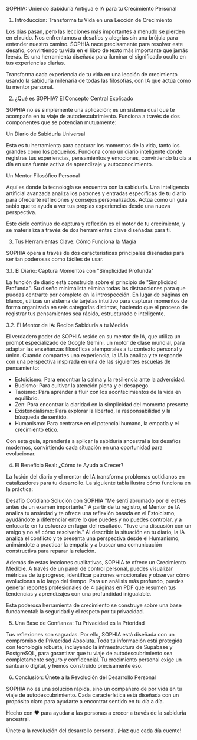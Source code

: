 SOPHIA: Uniendo Sabiduría Antigua e IA para tu Crecimiento Personal

1. Introducción: Transforma tu Vida en una Lección de Crecimiento

Los días pasan, pero las lecciones más importantes a menudo se pierden en el ruido. Nos enfrentamos a desafíos y alegrías sin una brújula para entender nuestro camino. SOPHIA nace precisamente para resolver este desafío, convirtiendo tu vida en el libro de texto más importante que jamás leerás. Es una herramienta diseñada para iluminar el significado oculto en tus experiencias diarias.

Transforma cada experiencia de tu vida en una lección de crecimiento usando la sabiduría milenaria de todas las filosofías, con IA que actúa como tu mentor personal.

2. ¿Qué es SOPHIA? El Concepto Central Explicado

SOPHIA no es simplemente una aplicación; es un sistema dual que te acompaña en tu viaje de autodescubrimiento. Funciona a través de dos componentes que se potencian mutuamente:

Un Diario de Sabiduría Universal

Esta es tu herramienta para capturar los momentos de la vida, tanto los grandes como los pequeños. Funciona como un diario inteligente donde registras tus experiencias, pensamientos y emociones, convirtiendo tu día a día en una fuente activa de aprendizaje y autoconocimiento.

Un Mentor Filosófico Personal

Aquí es donde la tecnología se encuentra con la sabiduría. Una inteligencia artificial avanzada analiza los patrones y entradas específicas de tu diario para ofrecerte reflexiones y consejos personalizados. Actúa como un guía sabio que te ayuda a ver tus propias experiencias desde una nueva perspectiva.

Este ciclo continuo de captura y reflexión es el motor de tu crecimiento, y se materializa a través de dos herramientas clave diseñadas para ti.

3. Tus Herramientas Clave: Cómo Funciona la Magia

SOPHIA opera a través de dos características principales diseñadas para ser tan poderosas como fáciles de usar.

3.1. El Diario: Captura Momentos con "Simplicidad Profunda"

La función de diario está construida sobre el principio de "Simplicidad Profunda". Su diseño minimalista elimina todas las distracciones para que puedas centrarte por completo en la introspección. En lugar de páginas en blanco, utilizas un sistema de tarjetas intuitivo para capturar momentos de forma organizada en seis categorías distintas, haciendo que el proceso de registrar tus pensamientos sea rápido, estructurado e inteligente.

3.2. El Mentor de IA: Recibe Sabiduría a tu Medida

El verdadero poder de SOPHIA reside en su mentor de IA, que utiliza un prompt especializado de Google Gemini, un motor de clase mundial, para adaptar las enseñanzas filosóficas atemporales a tu contexto personal y único. Cuando compartes una experiencia, la IA la analiza y te responde con una perspectiva inspirada en una de las siguientes escuelas de pensamiento:

- Estoicismo: Para encontrar la calma y la resiliencia ante la adversidad.
- Budismo: Para cultivar la atención plena y el desapego.
- Taoísmo: Para aprender a fluir con los acontecimientos de la vida en equilibrio.
- Zen: Para encontrar la claridad en la simplicidad del momento presente.
- Existencialismo: Para explorar la libertad, la responsabilidad y la búsqueda de sentido.
- Humanismo: Para centrarse en el potencial humano, la empatía y el crecimiento ético.

Con esta guía, aprenderás a aplicar la sabiduría ancestral a los desafíos modernos, convirtiendo cada situación en una oportunidad para evolucionar.

4. El Beneficio Real: ¿Cómo te Ayuda a Crecer?

La fusión del diario y el mentor de IA transforma problemas cotidianos en catalizadores para tu desarrollo. La siguiente tabla ilustra cómo funciona en la práctica:

Desafío Cotidiano Solución con SOPHIA
"Me sentí abrumado por el estrés antes de un examen importante." A partir de tu registro, el Mentor de IA analiza tu ansiedad y te ofrece una reflexión basada en el Estoicismo, ayudándote a diferenciar entre lo que puedes y no puedes controlar, y a enfocarte en tu esfuerzo en lugar del resultado.
"Tuve una discusión con un amigo y no sé cómo resolverla." Al describir la situación en tu diario, la IA analiza el conflicto y te presenta una perspectiva desde el Humanismo, animándote a practicar la empatía y a buscar una comunicación constructiva para reparar la relación.

Además de estas lecciones cualitativas, SOPHIA te ofrece un Crecimiento Medible. A través de un panel de control personal, puedes visualizar métricas de tu progreso, identificar patrones emocionales y observar cómo evolucionas a lo largo del tiempo. Para un análisis más profundo, puedes generar reportes profesionales de 4 páginas en PDF que resumen tus tendencias y aprendizajes con una profundidad inigualable.

Esta poderosa herramienta de crecimiento se construye sobre una base fundamental: la seguridad y el respeto por tu privacidad.

5. Una Base de Confianza: Tu Privacidad es la Prioridad

Tus reflexiones son sagradas. Por ello, SOPHIA está diseñada con un compromiso de Privacidad Absoluta. Toda tu información está protegida con tecnología robusta, incluyendo la infraestructura de Supabase y PostgreSQL, para garantizar que tu viaje de autodescubrimiento sea completamente seguro y confidencial. Tu crecimiento personal exige un santuario digital, y hemos construido precisamente eso.

6. Conclusión: Únete a la Revolución del Desarrollo Personal

SOPHIA no es una solución rápida, sino un compañero de por vida en tu viaje de autodescubrimiento. Cada característica está diseñada con un propósito claro para ayudarte a encontrar sentido en tu día a día.

Hecho con ❤️ para ayudar a las personas a crecer a través de la sabiduría ancestral.

Únete a la revolución del desarrollo personal. ¡Haz que cada día cuente!
